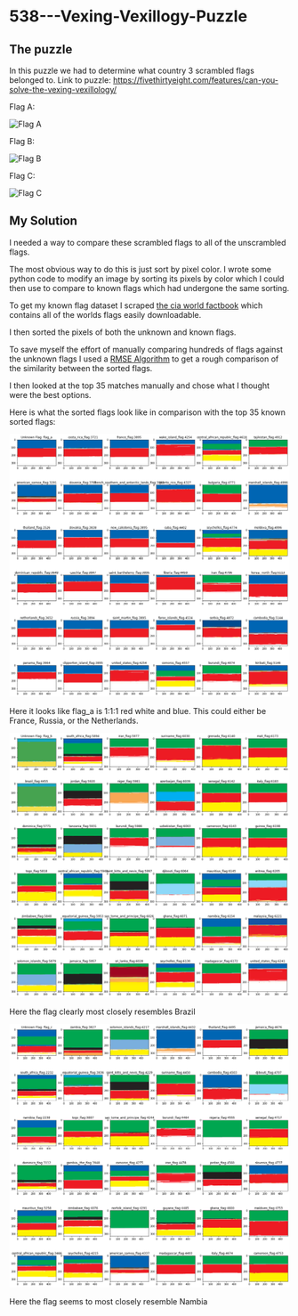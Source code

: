 # 538---Vexing-Vexillogy-Puzzle

## The puzzle
In this puzzle we had to determine what country 3 scrambled flags belonged to.
Link to puzzle: https://fivethirtyeight.com/features/can-you-solve-the-vexing-vexillology/

Flag A:

![Flag A](https://fivethirtyeight.com/wp-content/uploads/2020/01/flag_1.png?w=498)

Flag B: 

![Flag B](https://fivethirtyeight.com/wp-content/uploads/2020/01/flag_2.png?w=498)

Flag C:

![Flag C](https://fivethirtyeight.com/wp-content/uploads/2020/01/flag_3.png?w=498)


## My Solution
I needed a way to compare these scrambled flags to all of the unscrambled flags.

The most obvious way to do this is just sort by pixel color. I wrote some python code to modify an image by sorting its pixels by color which I could then use to compare to known flags which had undergone the same sorting.

To get my known flag dataset I scraped [the cia world factbook](https://www.cia.gov/library/publications/the-world-factbook/docs/flagsoftheworld.html) which contains all of the worlds flags easily downloadable.

I then sorted the pixels of both the unknown and known flags.

To save myself the effort of manually comparing hundreds of flags against the unknown flags I used a [RMSE Algorithm](https://www.statisticshowto.datasciencecentral.com/rmse/) to get a rough comparison of the similarity between the sorted flags.

I then looked at the top 35 matches manually and chose what I thought were the best options.

Here is what the sorted flags look like in comparison with the top 35 known sorted flags:

![Flag_A](./flag_a.png)

Here it looks like flag_a is 1:1:1 red white and blue. This could either be France, Russia, or the Netherlands. 

![Flag_B](/flag_b.png)

Here the flag clearly most closely resembles Brazil

![Flag_c](./flag_c.png)

Here the flag seems to most closely resemble Nambia


